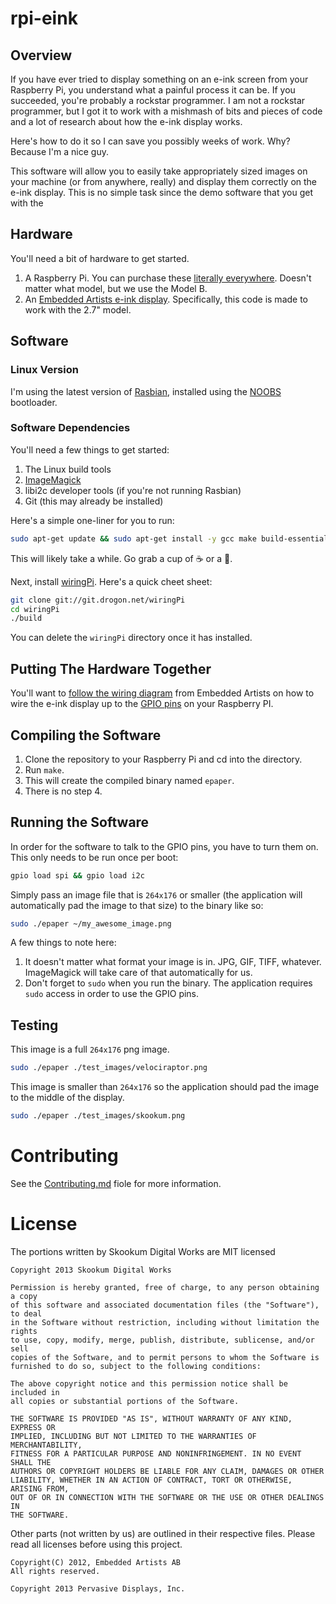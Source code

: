 # rpi-eink

## Overview

If you have ever tried to display something on an e-ink screen from your Raspberry Pi, you understand what a painful process it can be. If you succeeded, you're probably a rockstar programmer. I am not a rockstar programmer, but I got it to work with a mishmash of bits and pieces of code and a lot of research about how the e-ink display works.

Here's how to do it so I can save you possibly weeks of work. Why? Because I'm a nice guy.

This software will allow you to easily take appropriately sized images on your machine (or from anywhere, really) and display them correctly on the e-ink display. This is no simple task since the demo software that you get with the 

## Hardware

You'll need a bit of hardware to get started.

1. A Raspberry Pi. You can purchase these [literally everywhere](https://www.google.com/search?q=raspberry+pi&tbm=shop). Doesn't matter what model, but we use the Model B.
2. An [Embedded Artists e-ink display](http://www.embeddedartists.com/products/displays/lcd_27_epaper.php). Specifically, this code is made to work with the 2.7" model.

## Software

### Linux Version

I'm using the latest version of [Rasbian](http://www.raspbian.org/), installed using the [NOOBS](http://www.raspberrypi.org/downloads) bootloader.

### Software Dependencies

You'll need a few things to get started:

1. The Linux build tools
2. [ImageMagick](http://www.imagemagick.org/)
3. libi2c developer tools (if you're not running Rasbian)
4. Git (this may already be installed)

Here's a simple one-liner for you to run:

```bash
sudo apt-get update && sudo apt-get install -y gcc make build-essential imagemagick git-core libi2c-dev
```

This will likely take a while. Go grab a cup of :coffee: or a :beer:.

Next, install [wiringPi](http://wiringpi.com/download-and-install/). Here's a quick cheet sheet:

```bash
git clone git://git.drogon.net/wiringPi
cd wiringPi
./build
```

You can delete the `wiringPi` directory once it has installed.

## Putting The Hardware Together

You'll want to [follow the wiring diagram](http://www.embeddedartists.com/sites/default/files/support/displays/epaper/Epaper_RaspberryPi.pdf) from Embedded Artists on how to wire the e-ink display up to the [GPIO pins](http://en.wikipedia.org/wiki/General-purpose_input/output) on your Raspberry PI.

## Compiling the Software

1. Clone the repository to your Raspberry Pi and cd into the directory.
2. Run `make`.
3. This will create the compiled binary named `epaper`.
4. There is no step 4.

## Running the Software

In order for the software to talk to the GPIO pins, you have to turn them on. This only needs to be run once per boot:

```bash
gpio load spi && gpio load i2c
```

Simply pass an image file that is `264x176` or smaller (the application will automatically pad the image to that size) to the binary like so:

```bash
sudo ./epaper ~/my_awesome_image.png
```

A few things to note here:

1. It doesn't matter what format your image is in. JPG, GIF, TIFF, whatever. ImageMagick will take care of that automatically for us.
2. Don't forget to `sudo` when you run the binary. The application requires `sudo` access in order to use the GPIO pins.

## Testing

This image is a full `264x176` png image.

```bash
sudo ./epaper ./test_images/velociraptor.png
```

This image is smaller than `264x176` so the application should pad the image to the middle of the display.

```bash
sudo ./epaper ./test_images/skookum.png
```

# Contributing

See the [Contributing.md](Contributing.md) fiole for more information.

# License

The portions written by Skookum Digital Works are MIT licensed

```
Copyright 2013 Skookum Digital Works

Permission is hereby granted, free of charge, to any person obtaining a copy
of this software and associated documentation files (the "Software"), to deal
in the Software without restriction, including without limitation the rights
to use, copy, modify, merge, publish, distribute, sublicense, and/or sell
copies of the Software, and to permit persons to whom the Software is
furnished to do so, subject to the following conditions:

The above copyright notice and this permission notice shall be included in
all copies or substantial portions of the Software.

THE SOFTWARE IS PROVIDED "AS IS", WITHOUT WARRANTY OF ANY KIND, EXPRESS OR
IMPLIED, INCLUDING BUT NOT LIMITED TO THE WARRANTIES OF MERCHANTABILITY,
FITNESS FOR A PARTICULAR PURPOSE AND NONINFRINGEMENT. IN NO EVENT SHALL THE
AUTHORS OR COPYRIGHT HOLDERS BE LIABLE FOR ANY CLAIM, DAMAGES OR OTHER
LIABILITY, WHETHER IN AN ACTION OF CONTRACT, TORT OR OTHERWISE, ARISING FROM,
OUT OF OR IN CONNECTION WITH THE SOFTWARE OR THE USE OR OTHER DEALINGS IN
THE SOFTWARE.
```

Other parts (not written by us) are outlined in their respective files. Please read all licenses before using this project.

```
Copyright(C) 2012, Embedded Artists AB
All rights reserved.
```

```
Copyright 2013 Pervasive Displays, Inc.
```